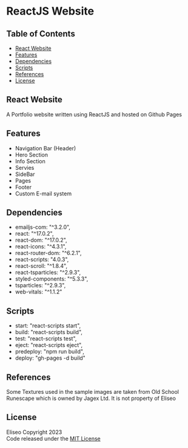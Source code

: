 # ReactJS Website

## Table of Contents
- [React Website](#react-website)
- [Features](#features)
- [Dependencies](#dependencies)
- [Scripts](#scripts)
- [References](#references)
- [License](#license)

## React Website
A Portfolio website written using ReactJS and hosted on Github Pages

## Features
* Navigation Bar (Header)
* Hero Section
* Info Section
* Servies
* SideBar
* Pages
* Footer
* Custom E-mail system

## Dependencies
* emailjs-com: "^3.2.0",
* react: "^17.0.2",
* react-dom: "^17.0.2",
* react-icons: "^4.3.1",
* react-router-dom: "^6.2.1",
* react-scripts: "4.0.3",
* react-scroll: "^1.8.4",
* react-tsparticles: "^2.9.3",
* styled-components: "^5.3.3",
* tsparticles: "^2.9.3",
* web-vitals: "^1.1.2"

## Scripts
* start: "react-scripts start",
* build: "react-scripts build",
* test: "react-scripts test",
* eject: "react-scripts eject",
* predeploy: "npm run build",
* deploy: "gh-pages -d build"

## References
Some Textures used in the sample images are taken from Old School Runescape which is owned by Jagex Ltd. It is not property of Eliseo

## License
Eliseo Copyright 2023
<br>
Code released under the [MIT License](LICENSE)
